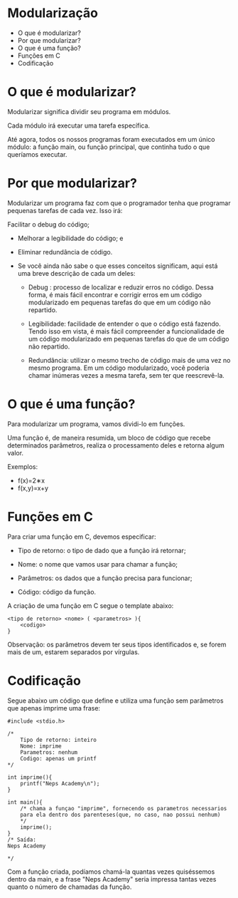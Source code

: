 # Modularização

- O que é modularizar?
- Por que modularizar?
- O que é uma função?
- Funções em C
- Codificação

# O que é modularizar?

Modularizar significa dividir seu programa em módulos.

Cada módulo irá executar uma tarefa específica.

Até agora, todos os nossos programas foram executados em um único módulo: a função main, ou função principal, que continha tudo o que queríamos executar.

# Por que modularizar?

Modularizar um programa faz com que o programador tenha que programar pequenas tarefas de cada vez. Isso irá:

Facilitar o debug do código;
- Melhorar a legibilidade do código; e
- Eliminar redundância de código.
- Se você ainda não sabe o que esses conceitos significam, aqui está uma breve descrição de cada um deles:

    - Debug : processo de localizar e reduzir erros no código. Dessa forma, é mais fácil encontrar e corrigir erros em um código modularizado em pequenas tarefas do que em um código não repartido.

    - Legibilidade: facilidade de entender o que o código está fazendo. Tendo isso em vista, é mais fácil compreender a funcionalidade de um código modularizado em pequenas tarefas do que de um código não repartido.

    - Redundância: utilizar o mesmo trecho de código mais de uma vez no mesmo programa. Em um código modularizado, você poderia chamar inúmeras vezes a mesma tarefa, sem ter que reescrevê-la.

# O que é uma função?

Para modularizar um programa, vamos dividi-lo em funções.

Uma função é, de maneira resumida, um bloco de código que recebe determinados parâmetros, realiza o processamento deles e retorna algum valor.

Exemplos:

- f(x)=2∗x
- f(x,y)=x+y

# Funções em C 

Para criar uma função em C, devemos especificar:

- Tipo de retorno: o tipo de dado que a função irá retornar;

- Nome: o nome que vamos usar para chamar a função;

- Parâmetros: os dados que a função precisa para funcionar;

- Código: código da função.

A criação de uma função em C segue o template abaixo:
```
<tipo de retorno> <nome> ( <parametros> ){
    <codigo>
}
```
Observação: os parâmetros devem ter seus tipos identificados e, se forem mais de um, estarem separados por vírgulas.

# Codificação

Segue abaixo um código que define e utiliza uma função sem parâmetros que apenas imprime uma frase:

```
#include <stdio.h>

/*
    Tipo de retorno: inteiro
    Nome: imprime
    Parametros: nenhum
    Codigo: apenas um printf
*/

int imprime(){
    printf("Neps Academy\n");
}

int main(){
    /* chama a funçao "imprime", fornecendo os parametros necessarios
    para ela dentro dos parenteses(que, no caso, nao possui nenhum)
    */
    imprime();
}
/* Saída:
Neps Academy

*/
```
Com a função criada, podíamos chamá-la quantas vezes quiséssemos dentro da main, e a frase "Neps Academy" seria impressa tantas vezes quanto o número de chamadas da função.